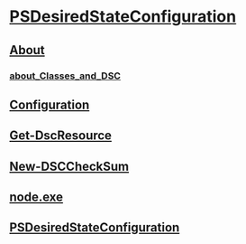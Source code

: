 #  [PSDesiredStateConfiguration](PSDesiredStateConfiguration.md)
##  [About](..\About\About.md)
###  [about_Classes_and_DSC](about/about_classes_and_dsc.md)
##  [Configuration](configuration.md)
##  [Get-DscResource](get-dscresource.md)
##  [New-DSCCheckSum](new-dscchecksum.md)
##  [node.exe](node.exe.md)
##  [PSDesiredStateConfiguration](psdesiredstateconfiguration.md)
